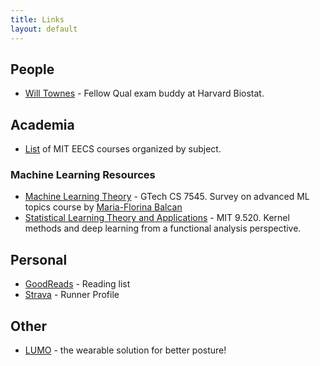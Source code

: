 ```yaml
---
title: Links
layout: default
---
```


## People 

* [Will Townes](https://willtownes.github.io/) - Fellow Qual exam buddy at Harvard Biostat. 

## Academia

* [List](https://www.eecs.mit.edu/docs/grad/EECS-TQE-Plan-Instructions-for-Graduate-Counselors.pdf) of MIT EECS courses organized by subject.

### Machine Learning Resources

* [Machine Learning Theory](http://www.cs.cmu.edu/~ninamf/ML13/index.html) - GTech CS 7545. Survey on advanced ML topics course by [Maria-Florina Balcan](http://www.cs.cmu.edu/~ninamf/)
* [Statistical Learning Theory and Applications](http://www.mit.edu/~9.520/fall15/) - MIT 9.520.  Kernel methods and deep learning from a functional analysis perspective.

## Personal 
* [GoodReads](https://www.goodreads.com/user/show/2581042-jeremiah-zhe) - Reading list
* [Strava](https://www.strava.com/athletes/10311831) - Runner Profile


## Other
* [LUMO](http://www.lumobodytech.com/) - the wearable  solution for better posture!



